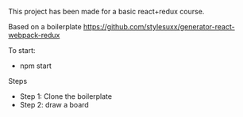 This project has been made for a basic react+redux course.

Based on a boilerplate https://github.com/stylesuxx/generator-react-webpack-redux

To start:
- npm start


Steps
- Step 1: Clone the boilerplate
- Step 2: draw a board